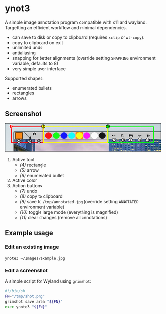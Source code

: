 # ynot3

A simple image annotation program compatible with x11 and wayland.
Targetting an efficient workflow and minimal dependencies.

- can save to disk or copy to clipboard (requires `xclip` or `wl-copy`).
- copy to clipboard on exit
- unlimited undo
- antialiasing
- snapping for better alignments (override setting `SNAPPING` environment variable, defaults to 8)
- very simple user interface

Supported shapes:

- enumerated bullets
- rectangles
- arrows

## Screenshot

![](https://raw.githubusercontent.com/fdev31/ynot3/main/img/annotated.png)

1. Active tool
    - *(4)* rectangle
    - *(5)* arrow
    - *(6)* enumerated bullet
2. Active color
3. Action buttons
    - *(7)* undo
    - *(8)* copy to clipboard
    - *(9)* save to `/tmp/annotated.jpg` (override setting `ANNOTATED` environment variable)
    - *(10)* toggle large mode (everything is magnified)
    - *(11)* clear changes (remove all annotations)

## Example usage

### Edit an existing image

`ynote3 ~/Images/example.jpg`

### Edit a screenshot

A simple script for Wyland using `grimshot`:

```bash
#!/bin/sh
FN="/tmp/shot.png"
grimshot save area "${FN}"
exec ynote3 "${FN}"
```
